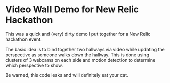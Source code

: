 Video Wall Demo for New Relic Hackathon
=======================================

This was a quick and (very) dirty demo I put together for a New Relic hackathon event.

The basic idea is to bind together two hallways via video while updating the
perspective as someone walks down the hallway.  This is done using clusters of
3 webcams on each side and motion detection to determine which perspective to
show.

Be warned, this code leaks and will definitely eat your cat.

